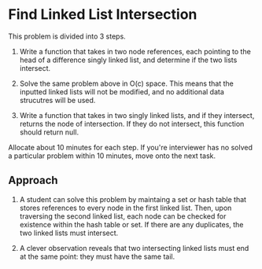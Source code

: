 # Find Linked List Intersection 

This problem is divided into 3 steps. 

1. Write a function that takes in two node references, each pointing to the head of a difference singly linked list, and determine if the two lists intersect.

2. Solve the same problem above in O(c) space. This means that the inputted linked lists will not be modified, and no additional data strucutres will be used.

3. Write a function that takes in two singly linked lists, and if they intersect, returns the node of intersection. If they do not intersect, this function should return null.

Allocate about 10 minutes for each step. If you're interviewer has no solved a particular problem within 10 minutes, move onto the next task.

## Approach

1. A student can solve this problem by maintaing a set or hash table that stores references to every node in the first linked list. Then, upon traversing the second linked list, each node can be checked for existence within the hash table or set. If there are any duplicates, the two linked lists must intersect.

2. A clever observation reveals that two intersecting linked lists must end at the same point: they must have the same tail.
